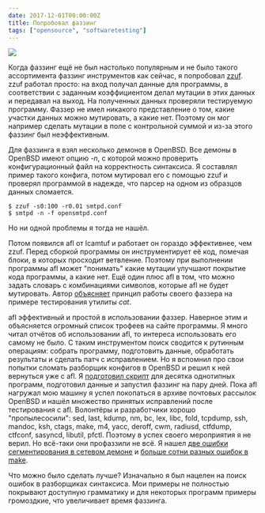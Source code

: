 ```yaml
---
date: 2017-12-01T00:00:00Z
title: Попробовал фаззинг
tags: ["opensource", "softwaretesting"]
---
```


<img src="/images/ahhaha.png" align="center">

Когда фаззинг ещё не был настолько популярным и не было такого ассортимента
фаззинг инструментов как сейчас, я попробовал
[zzuf](http://caca.zoy.org/wiki/zzuf). zzuf работал просто: на вход получал
данные для программы, в соответствии с заданным коэффициентом делал мутации в
этих данных и передавал на выход. На полученных данных проверяли тестируемую
программу. Фаззер не имел никакого представление о том, какие участки данных
можно мутировать, а какие нет. Поэтому он мог например сделать мутации в поле с
контрольной суммой и из-за этого фаззинг был неэффективным.

Для фаззинга я взял несколько демонов в OpenBSD. Все демоны в
OpenBSD имеют опцию *-n*, с которой можно проверить конфигурационный файл на
корректность синтаксиса. Я составлял пример такого конфига, потом мутировал его
с помощью zzuf и проверял программой в надежде, что парсер на одном из образцов
данных сломается.

```
$ zzuf -s0:100 -r0.01 smtpd.conf
$ smtpd -n -f opensmtpd.conf
```

Но ни одной проблемы я тогда не нашёл.

Потом появился afl от lcamtuf и работает он гораздо эффективнее, чем zzuf.
Перед сборкой программы он инструментирует её код, помечая блоки, в которых
просходит ветвление. Поэтому при выполнении программы afl может "понимать"
какие мутации улучшают покрытие кода программы, а какие нет. Ещё один плюс afl
в том, что можно задать словарь с комбинациями символов, которые afl не будет
мутировать. Автор
[объясняет](https://lcamtuf.blogspot.ru/2016/02/say-hello-to-afl-analyze.html)
принцип работы своего фаззера на примере тестирования утилиты *cat*.

afl эффективный и простой в использовании фаззер. Наверное этим и объясняется
огромный список трофеев на сайте программы. Я много читал отчётов об
использовании afl, то интереса использовать его самому не было. C таким
инструментом поиск сводится к рутинным операциям: собрать программу,
подготовить данные, обработать результаты и сделать патч с исправлением. Но я
вспомнил про свои попытки сломать разборщик конфигов в OpenBSD и решил к ней
вернуться уже с afl. Я [подготовил
скрипт](https://github.com/ligurio/openbsd-tests/blob/master/tests/afl-fuzz/afl_run)
для десятка однотипных программ, подготовил данные и запустил фаззинг на пару
дней. Пока afl нагружал мою машину я успел покопаться в архиве почтовых
рассылок OpenBSD и нашёл множество принятых исправлений после тестирования с
afl. Волонтёры и разработчики хорошо "пропылесосили": sed, last, kdump, nm, bc,
lex, libc, fold, tcpdump, ssh, mandoc, ksh, ctags, make, m4, yacc, deroff, cwm,
radiusd, ctfdump, ctfconf, sasyncd, libutil, pfctl. Поэтому в успех своего
мероприятия я не верил. Но всё-таки они профаззили не всё. Я нашел [две ошибки
сегментирования в сетевом
демоне](https://marc.info/?l=openbsd-bugs&m=151241680213384&w=2) и [больше
сотни разных ошибок в
make](https://marc.info/?l=openbsd-bugs&m=151241726613504&w=2).

Что можно было сделать лучше? Изначально я был нацелен на поиск ошибок в
разборщиках синтаксиса. Мои примеры не полностью покрывают
доступную грамматику и для некоторых программ примеры громоздкие, что
увеличивает время фаззинга.
